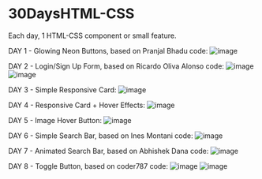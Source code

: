 # 30DaysHTML-CSS
Each day, 1 HTML-CSS component or small feature.

DAY 1 - Glowing Neon Buttons, based on Pranjal Bhadu code: ![image](https://user-images.githubusercontent.com/32843196/132268012-cdb1f55e-724c-41db-a131-3803e4aa23e6.png)

DAY 2 - Login/Sign Up Form, based on Ricardo Oliva Alonso code: ![image](https://user-images.githubusercontent.com/32843196/132422298-5c4a08fb-0f25-4d75-b831-5a5f520f1b63.png) ![image](https://user-images.githubusercontent.com/32843196/132422327-8cd55d76-8a79-4bb9-8683-ea90b35f9d8d.png)

DAY 3 - Simple Responsive Card: ![image](https://user-images.githubusercontent.com/32843196/132587500-7511d02c-c275-43f7-ab06-b25535ae0a5a.png)

DAY 4 - Responsive Card + Hover Effects: ![image](https://user-images.githubusercontent.com/32843196/132763754-d7aeb5e3-f099-46a2-aaa9-091142069ec2.png)

DAY 5 - Image Hover Button: ![image](https://user-images.githubusercontent.com/32843196/132919591-ce05741e-af15-4bf8-9f0a-afff3600af12.png)

DAY 6 - Simple Search Bar, based on Ines Montani code: ![image](https://user-images.githubusercontent.com/32843196/133163226-e69ed51f-208c-4751-a1a3-34b46f0999c0.png)

DAY 7 - Animated Search Bar, based on Abhishek Dana code: ![image](https://user-images.githubusercontent.com/32843196/133343311-a736bd4d-c027-418f-8244-5fab5f907341.png)

DAY 8 - Toggle Button, based on coder787 code: ![image](https://user-images.githubusercontent.com/32843196/133518964-a7f88f31-596d-46de-8157-6e519666fd56.png)
![image](https://user-images.githubusercontent.com/32843196/133518983-65388e98-7932-4cd8-b4bb-f0a572d4179a.png)


